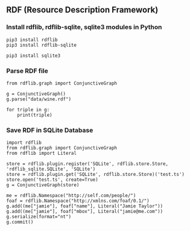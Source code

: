 ## RDF (Resource Description Framework)

### Install rdflib, rdflib-sqlite, sqlite3 modules in Python

```
pip3 install rdflib
pip3 install rdflib-sqlite

pip3 install sqlite3
```

### Parse RDF file

```
from rdflib.graph import ConjunctiveGraph

g = ConjunctiveGraph()
g.parse("data/wine.rdf")

for triple in g:
	print(triple)
```

### Save RDF in SQLite Database

```
import rdflib
from rdflib.graph import ConjunctiveGraph
from rdflib import Literal

store = rdflib.plugin.register('SQLite', rdflib.store.Store, 'rdflib_sqlite.SQLite', 'SQLite')
store = rdflib.plugin.get('SQLite', rdflib.store.Store)('test.ts')
store.open('test.ts', create=True)
g = ConjunctiveGraph(store)

me = rdflib.Namespace("http://self.com/people/")
foaf = rdflib.Namespace("http://xmlns.com/foaf/0.1/")
g.add((me["jamie"], foaf["name"], Literal("Jamie Taylor"))
g.add((me["jamie"], foaf["mbox"], Literal("jamie@me.com"))
g.serialize(format="nt")
g.commit()
```
